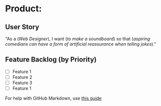 # Product:

## User Story
"As a (*Web Designer*), I want (*to make a soundboard*) so that (*aspiring comedians can have a form of artificial reassurance when telling jokes*)."

## Feature Backlog (by Priority)
- [ ] Feature 1
- [ ] Feature 2
- [ ] Feature 3
- [ ] Feature 1

<!-- This is a comment and will not appear in the rendered Markdown -->
  
For help with GitHub Markdown, use [this guide](https://docs.github.com/en/get-started/writing-on-github/getting-started-with-writing-and-formatting-on-github/basic-writing-and-formatting-syntax)

